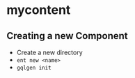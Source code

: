 # mycontent

## Creating a new Component
- Create a new directory
- `ent new <name>`
- `gqlgen init`